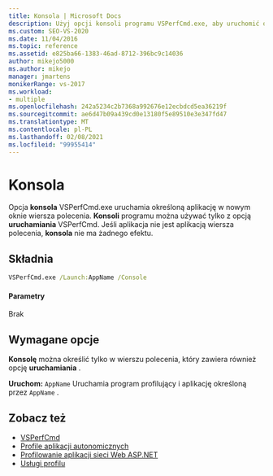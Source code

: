 ```yaml
---
title: Konsola | Microsoft Docs
description: Użyj opcji konsoli programu VSPerfCmd.exe, aby uruchomić określoną aplikację w nowym oknie wiersza polecenia. Należy użyć go z opcją uruchomienia.
ms.custom: SEO-VS-2020
ms.date: 11/04/2016
ms.topic: reference
ms.assetid: e825ba66-1383-46ad-8712-396bc9c14036
author: mikejo5000
ms.author: mikejo
manager: jmartens
monikerRange: vs-2017
ms.workload:
- multiple
ms.openlocfilehash: 242a5234c2b7368a992676e12ecbdcd5ea36219f
ms.sourcegitcommit: ae6d47b09a439cd0e13180f5e89510e3e347fd47
ms.translationtype: MT
ms.contentlocale: pl-PL
ms.lasthandoff: 02/08/2021
ms.locfileid: "99955414"
---
```

# <a name="console"></a>Konsola
Opcja **konsola** VSPerfCmd.exe uruchamia określoną aplikację w nowym oknie wiersza polecenia. **Konsoli** programu można używać tylko z opcją **uruchamiania** VSPerfCmd. Jeśli aplikacja nie jest aplikacją wiersza polecenia, **konsola** nie ma żadnego efektu.

## <a name="syntax"></a>Składnia

```cmd
VSPerfCmd.exe /Launch:AppName /Console
```

#### <a name="parameters"></a>Parametry
 Brak

## <a name="required-options"></a>Wymagane opcje
 **Konsolę** można określić tylko w wierszu polecenia, który zawiera również opcję **uruchamiania** .

 **Uruchom:** `AppName` Uruchamia program profilujący i aplikację określoną przez `AppName` .

## <a name="see-also"></a>Zobacz też
- [VSPerfCmd](../profiling/vsperfcmd.md)
- [Profile aplikacji autonomicznych](../profiling/command-line-profiling-of-stand-alone-applications.md)
- [Profilowanie aplikacji sieci Web ASP.NET](../profiling/command-line-profiling-of-aspnet-web-applications.md)
- [Usługi profilu](../profiling/command-line-profiling-of-services.md)
